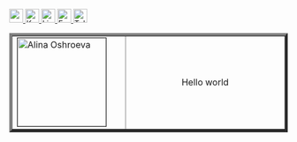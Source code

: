 <p> 
  <a href="https://drive.google.com/file/..."> <img src="https://img.shields.io/badge/-CV-yellow?style=plastic" height="25px"> </a>
  <a href="[https://www.kaggle.com/vadimtimakin](https://www.kaggle.com/alinaoshroeva)"> <img src="https://img.shields.io/badge/Kaggle-20BEFF?style=for-the-badge&logo=Kaggle&logoColor=white" height="25px" alt="Kaggle">
   <a href="https://www.linkedin.com/..."><img src="https://img.shields.io/badge/linkedin-006CAC.svg?&style=plastic&logo=linkedin&logoColor=white" height="25px" alt="LinkedIn"> </a>
    <a href="mailto:oshroevaa@mail.ru"> <img src="https://img.shields.io/badge/gmail-%23D14836.svg?&style=plastic&logo=gmail&logoColor=white" height="25px" alt="Email">
  <a href="https://t.me/oshro"><img src="https://img.shields.io/badge/Telegram-2CA5E0?style=for-the-badge&logo=telegram&logoColor=white" alt="Telegram" height="25px"> </a>
</p> 
      
<table border="5" cellspacing="15" cellpadding="0" border_style="ridge">
<tbody>
  <tr> 
    <td width="200">
        <a href="https://github.com/AlinaOshro/AlinaOshro/blob/master/image.jpg"><img alt="Alina Oshroeva" src="https://github.com/AlinaOshro/AlinaOshro/blob/master/image.jpg" width="160" border="1"></a>
    </td>
    <td width="375" align="center">
    <p> 
        Hello world
    </p>
   </tr>
</tbody>
</table>
  
<!--
Here are some ideas to get you started:
- 🔭 I’m currently working on ...
- 🌱 I’m currently learning ...
- 👯 I’m looking to collaborate on ...
- 🤔 I’m looking for help with ...
- 💬 Ask me about ...
- 📫 How to reach me: ...
- 😄 Pronouns: ...
- ⚡ Fun fact: ...
-->
